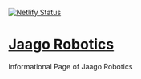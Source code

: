 [![Netlify Status](https://api.netlify.com/api/v1/badges/0723bd64-9721-4aba-9c6c-19ced37e2cd3/deploy-status)](https://app.netlify.com/sites/jaagorobotics/deploys)

# [Jaago Robotics](https://jaagorobotics.tech/)
Informational Page of Jaago Robotics
